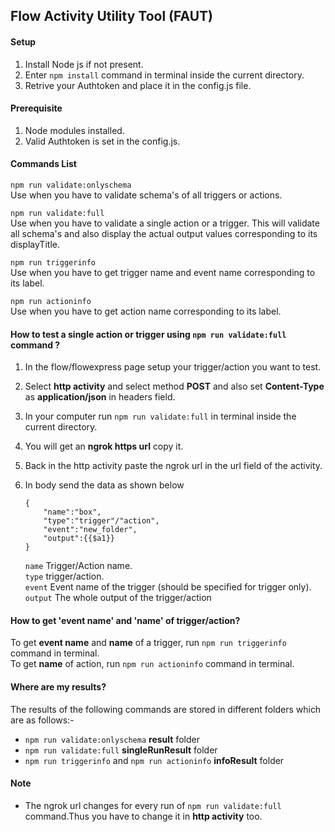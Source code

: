 ## Flow Activity Utility Tool (FAUT)

#### Setup

1. Install Node js if not present.
2. Enter `npm install` command in terminal inside the current directory.
3. Retrive your Authtoken and place it in the config.js file. 



#### Prerequisite

1. Node modules installed.
2. Valid Authtoken is set in the config.js.



#### Commands List

`npm run validate:onlyschema`  
Use when you have to validate schema's of all triggers or actions.

`npm run validate:full`  
Use when you have to validate a single action or a trigger. This will validate all schema's and also display the actual output values corresponding to its displayTitle.

`npm run triggerinfo`  
Use when you have to get trigger name and event name corresponding to its label.

`npm run actioninfo`  
Use when you have to get action name corresponding to its label.



#### How to test a single action or trigger using `npm run validate:full` command ?
1. In the flow/flowexpress page setup your trigger/action you want to test.
2. Select **http activity** and select method **POST** and also set **Content-Type** as **application/json** in headers field.
3. In your computer run `npm run validate:full` in terminal inside the current directory.
4. You will get an **ngrok https url** copy it.
5. Back in the http activity paste the ngrok url in the url field of the activity.
6. In body send the data as shown below

    ```
    {
        "name":"box",
        "type":"trigger"/"action",
        "event":"new_folder",
        "output":{{$a1}}
    }
    ```

    `name` Trigger/Action name.  
    `type` trigger/action.  
    `event` Event name of the trigger (should be specified for trigger only).  
    `output` The whole output of the trigger/action



#### How to get 'event name' and 'name' of trigger/action?
To get **event name** and **name** of a trigger, run `npm run triggerinfo` command in terminal.  
To get **name** of action, run `npm run actioninfo` command in terminal.

#### Where are my results?
The results of the following commands are stored in different folders which are as follows:-
* `npm run validate:onlyschema` **result** folder
* `npm run validate:full` **singleRunResult** folder
* `npm run triggerinfo` and `npm run actioninfo` **infoResult** folder

#### Note
* The ngrok url changes for every run of `npm run validate:full` command.Thus you have to change it in **http activity** too.
